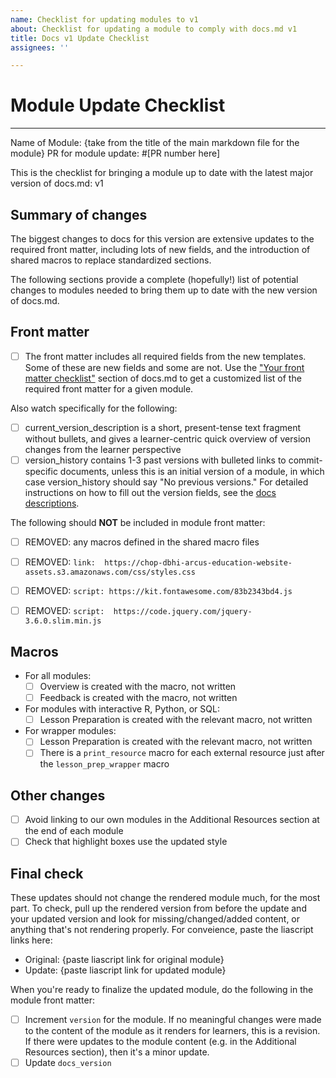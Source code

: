 ```yaml
---
name: Checklist for updating modules to v1
about: Checklist for updating a module to comply with docs.md v1
title: Docs v1 Update Checklist
assignees: ''

---
```


# Module Update Checklist
----
Name of Module: {take from the title of the main markdown file for the module}
PR for module update: #[PR number here]

This is the checklist for bringing a module up to date with the latest major version of docs.md: v1

## Summary of changes

The biggest changes to docs for this version are extensive updates to the required front matter, including lots of new fields, and the introduction of shared macros to replace standardized sections.

The following sections provide a complete (hopefully!) list of potential changes to modules needed to bring them up to date with the new version of docs.md. 

## Front matter

* [ ] The front matter includes all required fields from the new templates. Some of these are new fields and some are not. Use the ["Your front matter checklist"](https://liascript.github.io/course/?https://raw.githubusercontent.com/arcus/education_modules/main/docs.md#your-front-matter-checklist) section of docs.md to get a customized list of the required front matter for a given module. 

Also watch specifically for the following:

* [ ] current_version_description is a short, present-tense text fragment without bullets, and gives a learner-centric quick overview of version changes from the learner perspective
* [ ] version_history contains 1-3 past versions with bulleted links to commit-specific documents, unless this is an initial version of a module, in which case version_history should say "No previous versions." For detailed instructions on how to fill out the version fields, see the [docs descriptions](https://liascript.github.io/course/?https://raw.githubusercontent.com/arcus/education_modules/main/docs.md#version_history).

The following should **NOT** be included in module front matter: 

- [ ] REMOVED: any macros defined in the shared macro files
- [ ] REMOVED: `link:  https://chop-dbhi-arcus-education-website-assets.s3.amazonaws.com/css/styles.css`
- [ ] REMOVED: `script: https://kit.fontawesome.com/83b2343bd4.js`
- [ ] REMOVED: `script:  https://code.jquery.com/jquery-3.6.0.slim.min.js`


## Macros

* For all modules:
    - [ ] Overview is created with the macro, not written
    - [ ] Feedback is created with the macro, not written

* For modules with interactive R, Python, or SQL:
    - [ ] Lesson Preparation is created with the relevant macro, not written

* For wrapper modules:
    - [ ] Lesson Preparation is created with the relevant macro, not written
    - [ ] There is a `print_resource` macro for each external resource just after the `lesson_prep_wrapper` macro

## Other changes

* [ ] Avoid linking to our own modules in the Additional Resources section at the end of each module
* [ ] Check that highlight boxes use the updated style

## Final check

These updates should not change the rendered module much, for the most part. 
To check, pull up the rendered version from before the update and your updated version and look for missing/changed/added content, or anything that's not rendering properly. 
For conveience, paste the liascript links here:

- Original: {paste liascript link for original module}
- Update: {paste liascript link for updated module}

When you're ready to finalize the updated module, do the following in the module front matter:

* [ ] Increment `version` for the module. If no meaningful changes were made to the content of the module as it renders for learners, this is a revision. If there were updates to the module content (e.g. in the Additional Resources section), then it's a minor update.
* [ ] Update `docs_version`
